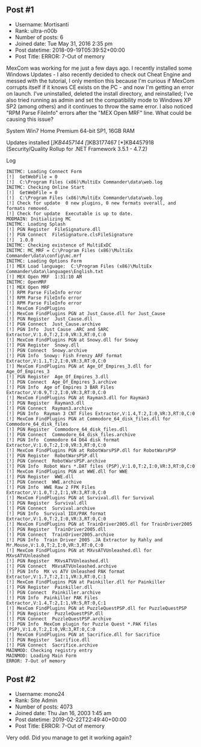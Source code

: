 ## Post #1
- Username: Mortisanti
- Rank: ultra-n00b
- Number of posts: 6
- Joined date: Tue May 31, 2016 2:35 pm
- Post datetime: 2018-09-19T05:39:52+00:00
- Post Title: ERROR: 7-Out of memory

MexCom was working for me just a few days ago. I recently installed some Windows Updates - I also recently decided to check out Cheat Engine and messed with the tutorial, I only mention this because I'm curious if MexCom corrupts itself if it knows CE exists on the PC - and now I'm getting an error on launch. I've uninstalled, deleted the install directory, and reinstalled; I've also tried running as admin and set the compatibility mode to Windows XP SP2 (among others) and it continues to throw the same error. I also noticed "RPM Parse FileInfo" errors after the "MEX Open MRF" line. What could be causing this issue?

System
Win7 Home Premium 64-bit SP1, 16GB RAM

Updates installed
[*]KB4457144
[*]KB3177467
[*]KB4457918 (Security/Quality Rollup for .NET Framework 3.5.1 - 4.7.2)

Log

```
INITMC: Loading Connect Form
[!]  GetWebFile = 0
[!]  C:\Program Files (x86)\MultiEx Commander\data\web.log
INITMC: Checking Online Start
[!]  GetWebFile = 0
[!]  C:\Program Files (x86)\MultiEx Commander\data\web.log
[!] Check for update  0 new plugins, 0 new formats overall, and  formats removed.
[!] Check for update  Executable is up to date.
MODMAIN: Initializing MC
INITMC: Loading Splash
[!] PGN Register  FileSignature.dll
[!] PGN Connect  FileSignature.clsFileSignature
[!]  1.0.0
INITMC: Checking existence of MultiExDC
INITMC: MC_MRF = C:\Program Files (x86)\MultiEx Commander\data\config\mc.mrf
INITMC: Loading Options Form
[!] MEX Load language:  C:\Program Files (x86)\MultiEx Commander\data\languages\English.txt
[!] MEX Open MRF  1:31:10 AM
INITMC: OpenMRF
[!] MEX Open MRF  
[!] RPM Parse FileInfo error 
[!] RPM Parse FileInfo error 
[!] RPM Parse FileInfo error 
[!] MexCom FindPlugins 
[!] MexCom FindPlugins PGN at Just_Cause.dll for Just_Cause
[!] PGN Register  Just_Cause.dll
[!] PGN Connect  Just_Cause.archive
[!] PGN Info  Just Cause .ARC and SARC Extractor,V:1.0,T:2,I:0,VR:3,RT:0,C:0
[!] MexCom FindPlugins PGN at Snowy.dll for Snowy
[!] PGN Register  Snowy.dll
[!] PGN Connect  Snowy.archive
[!] PGN Info  Snowy: Fish Frenzy ARF format Extractor,V:1.1,T:2,I:0,VR:3,RT:0,C:0
[!] MexCom FindPlugins PGN at Age_Of_Empires_3.dll for Age_Of_Empires_3
[!] PGN Register  Age_Of_Empires_3.dll
[!] PGN Connect  Age_Of_Empires_3.archive
[!] PGN Info  Age of Empires 3 BAR Files Extractor,V:0.9,T:2,I:0,VR:3,RT:0,C:0
[!] MexCom FindPlugins PGN at Rayman3.dll for Rayman3
[!] PGN Register  Rayman3.dll
[!] PGN Connect  Rayman3.archive
[!] PGN Info  Rayman 3 CNT Files Extractor,V:1.4,T:2,I:0,VR:3,RT:0,C:0
[!] MexCom FindPlugins PGN at Commodore_64_disk_files.dll for Commodore_64_disk_files
[!] PGN Register  Commodore_64_disk_files.dll
[!] PGN Connect  Commodore_64_disk_files.archive
[!] PGN Info  Commodore 64 D64 disk format Extractor,V:1.0,T:2,I:0,VR:3,RT:0,C:0
[!] MexCom FindPlugins PGN at RobotWarsPSP.dll for RobotWarsPSP
[!] PGN Register  RobotWarsPSP.dll
[!] PGN Connect  RobotWarsPSP.archive
[!] PGN Info  Robot Wars *.DAT files (PSP),V:1.0,T:2,I:0,VR:3,RT:0,C:0
[!] MexCom FindPlugins PGN at WWE.dll for WWE
[!] PGN Register  WWE.dll
[!] PGN Connect  WWE.archive
[!] PGN Info  WWE Raw 2 FPK Files Extractor,V:1.0,T:2,I:1,VR:3,RT:0,C:0
[!] MexCom FindPlugins PGN at Survival.dll for Survival
[!] PGN Register  Survival.dll
[!] PGN Connect  Survival.archive
[!] PGN Info  Survival IDX/PAK format Extractor,V:1.0,T:2,I:0,VR:3,RT:0,C:0
[!] MexCom FindPlugins PGN at TrainDriver2005.dll for TrainDriver2005
[!] PGN Register  TrainDriver2005.dll
[!] PGN Connect  TrainDriver2005.archive
[!] PGN Info  Train Driver 2005 .JA Extractor by Rahly and Mr.Mouse,V:1.0,T:2,I:0,VR:3,RT:0,C:0
[!] MexCom FindPlugins PGN at MXvsATVUnleashed.dll for MXvsATVUnleashed
[!] PGN Register  MXvsATVUnleashed.dll
[!] PGN Connect  MXvsATVUnleashed.archive
[!] PGN Info  MX vs ATV Unleashed PAK format Extractor,V:1.7,T:2,I:1,VR:3,RT:0,C:1
[!] MexCom FindPlugins PGN at Painkiller.dll for Painkiller
[!] PGN Register  Painkiller.dll
[!] PGN Connect  Painkiller.archive
[!] PGN Info  Painkiller PAK Files Extractor,V:1.4,T:2,I:1,VR:5,RT:0,C:1
[!] MexCom FindPlugins PGN at PuzzleQuestPSP.dll for PuzzleQuestPSP
[!] PGN Register  PuzzleQuestPSP.dll
[!] PGN Connect  PuzzleQuestPSP.archive
[!] PGN Info  MexCom plugin for Puzzle Quest *.PAK files (PSP),V:1.0,T:2,I:0,VR:3,RT:0,C:0
[!] MexCom FindPlugins PGN at Sacrifice.dll for Sacrifice
[!] PGN Register  Sacrifice.dll
[!] PGN Connect  Sacrifice.archive
MAINMOD: Checking registry entry
MAINMOD: Loading Main Form
ERROR: 7-Out of memory

```
## Post #2
- Username: mono24
- Rank: Site Admin
- Number of posts: 4073
- Joined date: Thu Jan 16, 2003 1:45 am
- Post datetime: 2019-02-22T22:49:40+00:00
- Post Title: ERROR: 7-Out of memory

Very odd. Did you manage to get it working again?
